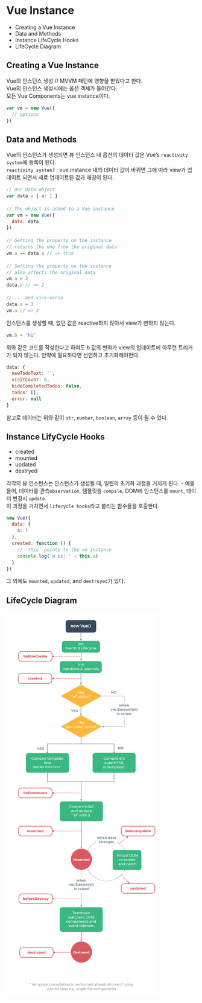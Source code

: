 
# Vue Instance

* Creating a Vue Instance
* Data and Methods
* Instance LifeCycle Hooks
* LifeCycle Diagram

## Creating a Vue Instance

Vue의 인스턴스 생성  // MVVM 패턴에 영향을 받았다고 한다.  
Vue의 인스턴스 생성시에는 옵션 객체가 들어간다.   
모든 Vue Components는 vue instance이다. 
```javascript
var vm = new Vue({
  // options
})
```

## Data and Methods 

 Vue의 인스턴스가 생성되면 뷰 인스턴스 내 옵션의 데이터 값은 Vue’s `reactivity system`에 등록이 된다.  
`reactivity system?` : vue instance 내의 데이터 값이 바뀌면 그에 따라 view가 업데이트 되면서 새로 업데이트된 값과 매칭이 된다. 

```javascript
// Our data object
var data = { a: 1 }

// The object is added to a Vue instance
var vm = new Vue({
  data: data
})

// Getting the property on the instance
// returns the one from the original data
vm.a == data.a // => true

// Setting the property on the instance
// also affects the original data
vm.a = 2
data.a // => 2

// ... and vice-versa
data.a = 3
vm.a // => 3
```

인스턴스를 생성할 때, 없던 값은 reactive하지 않아서 view가 변하지 않는다. 

```javascript
vm.b = 'hi'
```

위와 같은 코드를 작성한다고 하여도 b 값의 변화가 view의 업데이트에 아무런 트리거가 되지 않는다.  만약에 필요하다면 선언하고 초기화해야한다.

```javascript
data: {
  newTodoText: '',
  visitCount: 0,
  hideCompletedTodos: false,
  todos: [],
  error: null
} 
```
참고로 데이터는 위와 같이 `str`, `number`, `boolean`, `array` 등이 될 수 있다. 

## Instance LifyCycle Hooks

* created
* mounted
* updated
* destryed

각각의 뷰 인스턴스는 인스턴스가 생성될 때, 일련의 초기화 과정을 거치게 된다. - 예를 들어, 데이터를 관측`observation`, 템플릿을 `compile`, DOM에 인스턴스를 `mount`, 데이터 변경시 `update`.  
이 과정을 거치면서 `lifecycle hooks`라고 불리는 함수들을 호출한다. 

```javascript
new Vue({
  data: {
    a: 1
  },
  created: function () {
    // `this` points to the vm instance
    console.log('a is: ' + this.a)
  }
})
```

그 외에도 `mounted`, `updated`, and `destroyed`가 있다.

## LifeCycle Diagram

![diagram](../../img/lifecycle.png)